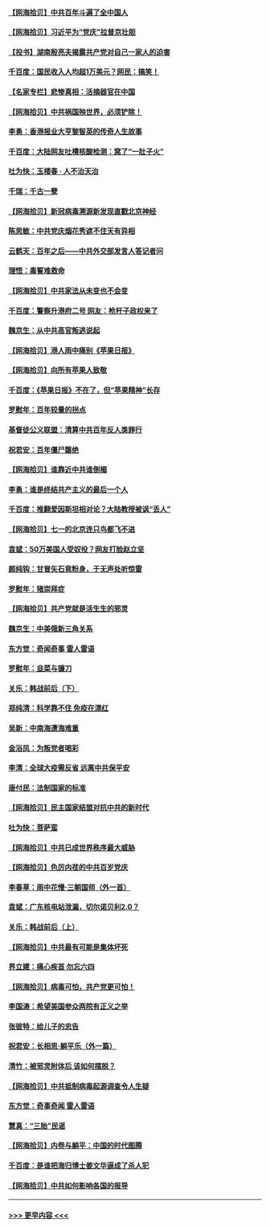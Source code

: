 #### [【网海拾贝】中共百年斗遍了全中国人](../pages/nsc993/n13060020.md?t=07011951) 
#### [【网海拾贝】习近平为“党庆”拉普京壮胆](../pages/nsc993/n13057781.md?t=07011951) 
#### [【投书】湖南殷亮夫揭露共产党对自己一家人的迫害](../pages/nsc993/n13057744.md?t=07011951) 
#### [千百度：国民收入人均超1万美元？网民：搞笑！](../pages/nsc993/n13057692.md?t=07011951) 
#### [【名家专栏】悲惨真相：活摘器官在中国](../pages/nsc993/n13056611.md?t=07011951) 
#### [【网海拾贝】中共祸国殃世界，必须铲除！](../pages/nsc993/n13056011.md?t=07011951) 
#### [李勇：香港报业大亨黎智英的传奇人生故事](../pages/nsc993/n13055258.md?t=07011951) 
#### [千百度：大陆网友吐槽核酸检测：窝了“一肚子火”](../pages/nsc993/n13055194.md?t=07011951) 
#### [吐为快：玉楼春 · 人不治天治](../pages/nsc993/n13054028.md?t=07011951) 
#### [千瑞：千古一孽](../pages/nsc993/n13054016.md?t=07011951) 
#### [【网海拾贝】新冠病毒溯源新发现直戳北京神经](../pages/nsc993/n13052425.md?t=07011951) 
#### [陈思敏：中共党庆烟花秀遮不住天有异相](../pages/nsc993/n13052020.md?t=07011951) 
#### [云鹤天：百年之后——中共外交部发言人答记者问](../pages/nsc993/n13051604.md?t=07011951) 
#### [理悟：毒誓难救命](../pages/nsc993/n13051601.md?t=07011951) 
#### [【网海拾贝】中共家法从未变也不会变](../pages/nsc993/n13050366.md?t=07011951) 
#### [千百度：警察升港府二号 网友：枪杆子政权来了](../pages/nsc993/n13050261.md?t=07011951) 
#### [魏京生：从中共高官叛逃说起](../pages/nsc993/n13048997.md?t=07011951) 
#### [【网海拾贝】港人雨中痛别《苹果日报》](../pages/nsc993/n13048941.md?t=07011951) 
#### [【网海拾贝】向所有苹果人致敬](../pages/nsc993/n13046795.md?t=07011951) 
#### [千百度：《苹果日报》不在了，但“苹果精神”长存](../pages/nsc993/n13046703.md?t=07011951) 
#### [罗慰年：百年较量的拐点](../pages/nsc993/n13046542.md?t=07011951) 
#### [基督徒公义联盟：清算中共百年反人类罪行](../pages/nsc993/n13046499.md?t=07011951) 
#### [祝君安：百年僵尸罄绝](../pages/nsc993/n13045595.md?t=07011951) 
#### [【网海拾贝】谁靠近中共谁倒楣](../pages/nsc993/n13044667.md?t=07011951) 
#### [李勇：谁是终结共产主义的最后一个人](../pages/nsc993/n13044397.md?t=07011951) 
#### [千百度：推翻爱因斯坦相对论？大陆教授被讽“丢人”](../pages/nsc993/n13043908.md?t=07011951) 
#### [【网海拾贝】七一的北京连只鸟都飞不进](../pages/nsc993/n13041377.md?t=07011951) 
#### [袁斌：50万美国人受奴役？网友打脸赵立坚](../pages/nsc993/n13041330.md?t=07011951) 
#### [颜纯钩：甘冒矢石竟粉身，于无声处听惊雷](../pages/nsc993/n13041140.md?t=07011951) 
#### [罗慰年：猪崇拜症](../pages/nsc993/n13041071.md?t=07011951) 
#### [【网海拾贝】共产党就是活生生的邪灵](../pages/nsc993/n13036627.md?t=07011951) 
#### [魏京生：中美俄新三角关系](../pages/nsc993/n13035986.md?t=07011951) 
#### [东方觉：奇闻奇事 雷人雷语](../pages/nsc993/n13035878.md?t=07011951) 
#### [罗慰年：韭菜与镰刀](../pages/nsc993/n13034374.md?t=07011951) 
#### [关乐：韩战前后（下）](../pages/nsc993/n13034113.md?t=07011951) 
#### [郑纯清：科学靠不住 免疫在漂红](../pages/nsc993/n13034093.md?t=07011951) 
#### [吴新：中南海遭海难重](../pages/nsc993/n13034084.md?t=07011951) 
#### [金浴凤：为叛党者喝彩](../pages/nsc993/n13034058.md?t=07011951) 
#### [李清：全球大疫需反省 远离中共保平安](../pages/nsc993/n13033784.md?t=07011951) 
#### [唐付民：法制国家的标准](../pages/nsc993/n13032944.md?t=07011951) 
#### [【网海拾贝】民主国家结盟对抗中共的新时代](../pages/nsc993/n13031717.md?t=07011951) 
#### [吐为快：菩萨蛮](../pages/nsc993/n13030033.md?t=07011951) 
#### [【网海拾贝】中共已成世界秩序最大威胁](../pages/nsc993/n13028138.md?t=07011951) 
#### [【网海拾贝】色厉内荏的中共百岁党庆](../pages/nsc993/n13025582.md?t=07011951) 
#### [李春草：雨中花慢‧三朝国师（外一首）](../pages/nsc993/n13025567.md?t=07011951) 
#### [袁斌：广东核电站泄漏，切尔诺贝利2.0？](../pages/nsc993/n13025475.md?t=07011951) 
#### [关乐：韩战前后（上）](../pages/nsc993/n13025387.md?t=07011951) 
#### [【网海拾贝】中共最有可能是集体坏死](../pages/nsc993/n13023101.md?t=07011951) 
#### [界立建：痛心疾首 勿忘六四](../pages/nsc993/n13022339.md?t=07011951) 
#### [【网海拾贝】病毒可怕，共产党更可怕！](../pages/nsc993/n13020728.md?t=07011951) 
#### [李国涛：希望美国参众两院有正义之举](../pages/nsc993/n13020674.md?t=07011951) 
#### [张彼特：给儿子的忠告](../pages/nsc993/n13018934.md?t=07011951) 
#### [祝君安：长相思‧躺平乐（外一篇）](../pages/nsc993/n13018923.md?t=07011951) 
#### [清竹：被邪灵附体后 该如何摆脱？](../pages/nsc993/n13018877.md?t=07011951) 
#### [【网海拾贝】中共抵制病毒起源调查令人生疑](../pages/nsc993/n13017785.md?t=07011951) 
#### [东方觉：奇事奇闻 雷人雷语](../pages/nsc993/n13017577.md?t=07011951) 
#### [慧真：“三胎”民谣](../pages/nsc993/n13017394.md?t=07011951) 
#### [【网海拾贝】内卷与躺平：中国的时代图腾](../pages/nsc993/n13016128.md?t=07011951) 
#### [千百度：是谁把海归博士姜文华逼成了杀人犯](../pages/nsc993/n13015218.md?t=07011951) 
#### [【网海拾贝】中共如何影响各国的报导](../pages/nsc993/n13012599.md?t=07011951) 

----
#### [ >>> 更早内容 <<< ](../indexes/nsc993-earlier.md)
